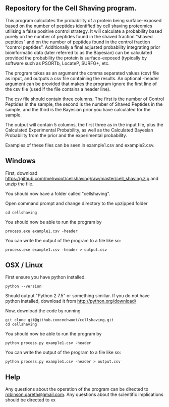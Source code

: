 ## Repository for the Cell Shaving program.

This program calculates the probability of a protein being surface-exposed based on the number of peptides identified by cell shaving proteomics utilising a false positive control strategy. It will calculate a probability based purely on the number of peptides found in the shaved fraction “shaved peptides” and on the number of peptides found in the control fraction “control peptides”. Additionally a final adjusted probability integrating prior bioinformatic data (later referred to as the Bayesian) can be calculated provided the probability the protein is surface-exposed (typically by software such as PSORTb, LocateP, SURFG+, etc.

The program takes as an argument the comma separated values (csv) file as input, and outputs a csv file containing the results.  An optional -header argument can be provided that makes the program ignore the first line of the csv file (used if the file contains a header line).

The csv file should contain three columns.  The first is the number of Control Peptides in the sample, the second is the number of Shaved Peptides in the sample, and the third is the Bayesian prior you have calculated for the sample.

The output will contain 5 columns, the first three as in the input file, plus the Calculated Experimental Probability, as well as the Calculated Bayesian Probability from the prior and the experimental probability.

Examples of these files can be seen in example1.csv and example2.csv.


## Windows

First, download https://github.com/mehwoot/cellshaving/raw/master/cell_shaving.zip and unzip the file.

You should now have a folder called "cellshaving".

Open command prompt and change directory to the upzipped folder

```cd cellshaving```

You should now be able to run the program by

```process.exe example1.csv -header```

You can write the output of the program to a file like so:

```process.exe example1.csv -header > output.csv```


## OSX / Linux

First ensure you have python installed.

```python --version```

Should output "Python 2.7.5" or something similiar.  If you do not have python installed, download it from http://python.org/download/

Now, download the code by running

```
git clone git@github.com:mehwoot/cellshaving.git
cd cellshaving
```

You should now be able to run the program by

```python process.py example1.csv -header```

You can write the output of the program to a file like so:

```python process.py example1.csv -header > output.csv```

## Help

Any questions about the operation of the program can be directed to robinson.gareth@gmail.com.  Any questions about the scientific implications should be directed to xx
